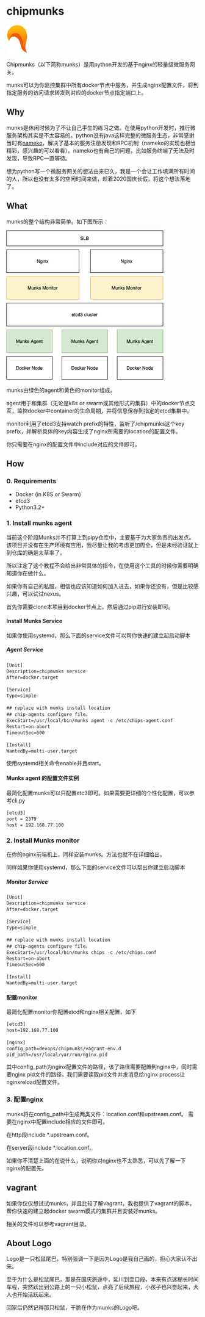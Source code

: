 # chipmunks
![Chipmunks Logo](/chipmunks-tail.png)

Chipmunks（以下简称munks）是用python开发的基于nginx的轻量级微服务网关。

munks可以为你监控集群中所有docker节点中服务，并生成nginx配置文件，将到指定服务的访问请求转发到对应的docker节点指定端口上。

## Why

munks是休闲时候为了不让自己手生的练习之做。在使用python开发时，推行微服务架构其实是不太容易的。python没有java这样完整的微服务生态，非常感谢当时有[nameko](http://github.com/nameko)，解决了基本的服务注册发现和RPC机制（nameko的实现也相当精彩，感兴趣的可以看看）。nameko也有自己的问题，比如服务终端了无法及时发现，导致RPC一直等待。

想为python写一个微服务网关的想法由来已久，我是一个会让工作填满所有时间的人，所以也没有太多的空闲时间来做，趁着2020国庆长假，将这个想法落地了。

## What

munks的整个结构非常简单。如下图所示：

![Munks archtech](/archtech.drawio.png)

munks由绿色的agent和黄色的monitor组成。

agent用于和集群（无论是k8s or swarm或其他形式的集群）中的docker节点交互，监控docker中container的生命周期，并将信息保存到指定的etcd集群中。

monitor利用了etcd3支持watch prefix的特性，监听了/chipmunks这个key prefix，并解析具体的key内容生成了nginx所需要的location的配置文件。

你只需要在nginx的配置文件中include对应的文件即可。

## How

### 0. Requirements

* Docker (in K8S or Swarm)
* etcd3
* Python3.2+

### 1. Install munks agent

当前这个阶段Munks并不打算上到pipy仓库中，主要基于为大家负责的出发点。该项目并没有在生产环境有应用，我尽量让我的考虑更加周全，但是未经验证就上到仓库的确是太草率了。

所以注定了这个教程不会给出非常具体的指令，在使用这个工具的时候你需要明确知道你在做什么。

如果你有自己的私服，相信也应该知道如何加入进去，如果你还没有，但是比较感兴趣，可以试试nexus。

首先你需要clone本项目到docker节点上，然后通过pip进行安装即可。

#### Install Munks Service

如果你使用systemd，那么下面的service文件可以帮你快速的建立起启动脚本

##### Agent Service
```
[Unit]
Description=chipmunks service
After=docker.target
  
[Service]
Type=simple

## replace with munks install location
## chip-agents configure file。
ExecStart=/usr/local/bin/munks agent -c /etc/chips-agent.conf
Restart=on-abort
TimeoutSec=600
  
[Install]
WantedBy=multi-user.target
```

使用systemd相关命令enable并且start。

#### Munks agent 的配置文件实例

最简化配置munks可以只配置etc3即可。如果需要更详细的个性化配置，可以参考cli.py
```
[etcd3]
port = 2379
host = 192.168.77.100
```


### 2. Install Munks monitor

在你的nginx前端机上，同样安装munks。方法也就不在详细给出。

同样如果你使用systemd，那么下面的service文件可以帮出你建立启动脚本

##### Monitor Service
```
[Unit]
Description=chipmunks service
After=docker.target
  
[Service]
Type=simple

## replace with munks install location
## chip-agents configure file。
ExecStart=/usr/local/bin/munks chips -c /etc/chips.conf
Restart=on-abort
TimeoutSec=600
  
[Install]
WantedBy=multi-user.target
```

#### 配置monitor

最简化配置monitor你配置etcd和nginx相关配置，如下

```
[etcd3]
host=192.168.77.100

[nginx]
config_path=devops/chipmunks/vagrant-env.d
pid_path=/usr/local/var/run/nginx.pid 
```

其中config_path为nginx配置文件的路径，该了路径需要配置到nginx中，同时需要nginx pid文件的路径，我们需要读取pid文件并发消息给nginx process让nginxreload配置文件。


### 3. 配置nginx
munks将在config_path中生成两类文件：location.conf和upstream.conf。
需要在nginx中配置include相应的文件即可。

在http段include *.upstream.conf。

在server段include *.location.conf。

如果你不清楚上面的在说什么，说明你对nginx也不太熟悉，可以先了解一下nginx的配置先。

## vagrant

如果你仅仅想试试munks，并且比较了解vagrant，我也提供了vagrant的脚本，帮你快速的建立起docker swarm模式的集群并且安装好munks。

相关的文件可以参考vagrant目录。

## About Logo

Logo是一只松鼠尾巴，特别强调一下是因为Logo是我自己画的，担心大家认不出来。

至于为什么是松鼠尾巴，那是在国庆旅途中，延川到壶口段，本来有点迷糊长时间车程，突然跃出到公路上的一只小松鼠，点亮了后续旅程，小孩子也兴奋起来，大人也开始活跃起来。

回家后仍然记得那只松鼠，干脆在作为munks的Logo吧。
